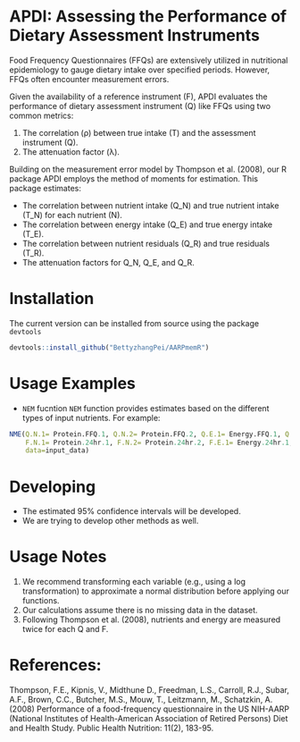 #  APDI: Assessing the Performance of Dietary Assessment Instruments
Food Frequency Questionnaires (FFQs) are extensively utilized in nutritional epidemiology to gauge dietary intake over specified periods. However, FFQs often encounter measurement errors. 

Given the availability of a reference instrument (F), APDI evaluates the performance of dietary assessment  instrument (Q) like FFQs using two common metrics:
1. The correlation (ρ) between true intake (T) and the assessment instrument (Q).
2. The attenuation factor (λ).

Building on the measurement error model by Thompson et al. (2008), our R package APDI employs the method of moments for estimation. This package estimates:
- The correlation between nutrient intake (Q_N) and true nutrient intake (T_N) for each nutrient (N).
- The correlation between energy intake (Q_E) and true energy intake (T_E).   
- The correlation between nutrient residuals (Q_R) and true residuals (T_R).
- The attenuation factors for Q_N, Q_E, and Q_R.

# Installation
The current version can be installed from source using the package `devtools`
```r
devtools::install_github("BettyzhangPei/AARPmemR")
```

# Usage Examples
- `NEM` fucntion
`NEM` function provides estimates based on the different types of input nutrients. For example:
```r
NME(Q.N.1= Protein.FFQ.1, Q.N.2= Protein.FFQ.2, Q.E.1= Energy.FFQ.1, Q.E.2= Energy.FFQ.2,
    F.N.1= Protein.24hr.1, F.N.2= Protein.24hr.2, F.E.1= Energy.24hr.1, F.E.2= Energy.24hr.2,
    data=input_data)
```

# Developing
- The estimated 95% confidence intervals will be developed.
- We are trying to develop other methods as well.

# Usage Notes
1. We recommend transforming each variable (e.g., using a log transformation) to approximate a normal distribution before applying our functions.
2. Our calculations assume there is no missing data in the dataset.
3. Following Thompson et al. (2008), nutrients and energy are measured twice for each Q and F.
   
# References: 
Thompson, F.E., Kipnis, V., Midthune D., Freedman, L.S., Carroll, R.J., Subar, A.F., Brown, C.C., Butcher, M.S., Mouw, T., Leitzmann, M., Schatzkin, A.(2008) Performance of a food-frequency questionnaire in the US NIH-AARP (National Institutes of Health-American Association of Retired Persons) Diet and Health Study. Public Health Nutrition: 11(2), 183-95.
   
